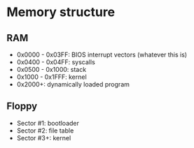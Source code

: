 # Memory structure

## RAM

- 0x0000 - 0x03FF: BIOS interrupt vectors (whatever this is)
- 0x0400 - 0x04FF: syscalls
- 0x0500 - 0x1000: stack
- 0x1000 - 0x1FFF: kernel
- 0x2000+: dynamically loaded program

## Floppy

- Sector #1: bootloader
- Sector #2: file table
- Sector #3+: kernel
